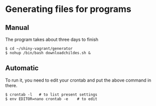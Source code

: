 # Generating files for programs

## Manual 

The program takes about three days to finish

```
$ cd ~/shiny-vagrant/generator
$ nohup /bin/bash downloadchildes.sh &
```
## Automatic

To run it, you need to edit your crontab and put the above command in there.

```
$ crontab -l   # to list present settings
$ env EDITOR=nano crontab -e    # to edit
```
